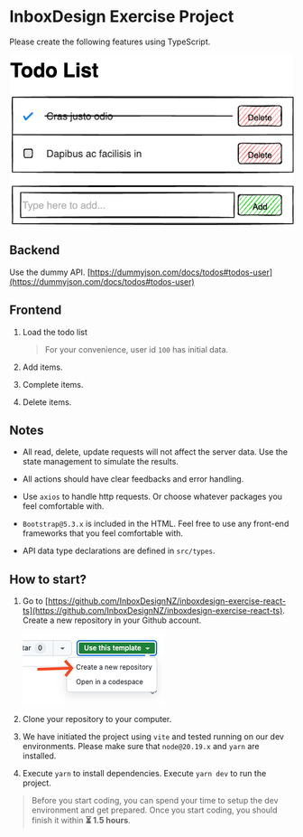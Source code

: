 # InboxDesign Exercise Project

Please create the following features using TypeScript.

![Todo List Wireframe](./src/assets/wireframe.png)


## Backend

  Use the dummy API. [https://dummyjson.com/docs/todos#todos-user](https://dummyjson.com/docs/todos#todos-user)


## Frontend
1. Load the todo list 

   > For your convenience, user id `100` has initial data.

2. Add items.

3. Complete items.

4. Delete items.


## Notes

- All read, delete, update requests will not affect the server data. Use the state management to simulate the results.

- All actions should have clear feedbacks and error handling.

- Use `axios` to handle http requests. Or choose whatever packages you feel comfortable with.

- `Bootstrap@5.3.x` is included in the HTML. Feel free to use any front-end frameworks that you feel comfortable with.

- API data type declarations are defined in `src/types`.



## How to start? 

1. Go to [https://github.com/InboxDesignNZ/inboxdesign-exercise-react-ts](https://github.com/InboxDesignNZ/inboxdesign-exercise-react-ts). Create a new repository in your Github account.

    ![Github](./src/assets/github-guide.png)

1. Clone your repository to your computer.

2. We have initiated the project using `vite` and tested running on our dev environments. Please make sure that `node@20.19.x` and `yarn` are installed.

3. Execute `yarn` to install dependencies. Execute `yarn dev` to run the project.


>  Before you start coding, you can spend your time to setup the dev environment and get prepared. Once you start coding, you should finish it within **⏳ 1.5 hours**.